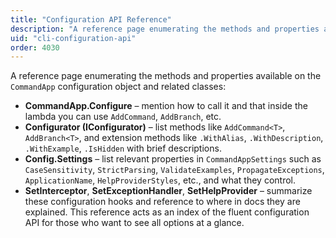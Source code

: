 ```yaml
---
title: "Configuration API Reference"
description: "A reference page enumerating the methods and properties available on the CommandApp configuration object and related classes"
uid: "cli-configuration-api"
order: 4030
---
```


A reference page enumerating the methods and properties available on the `CommandApp` configuration object and related classes:

* **CommandApp.Configure** – mention how to call it and that inside the lambda you can use `AddCommand`, `AddBranch`, etc.
* **Configurator (IConfigurator)** – list methods like `AddCommand<T>`, `AddBranch<T>`, and extension methods like `.WithAlias`, `.WithDescription`, `.WithExample`, `.IsHidden` with brief descriptions.
* **Config.Settings** – list relevant properties in `CommandAppSettings` such as `CaseSensitivity`, `StrictParsing`, `ValidateExamples`, `PropagateExceptions`, `ApplicationName`, `HelpProviderStyles`, etc., and what they control.
* **SetInterceptor**, **SetExceptionHandler**, **SetHelpProvider** – summarize these configuration hooks and reference to where in docs they are explained.
  This reference acts as an index of the fluent configuration API for those who want to see all options at a glance.